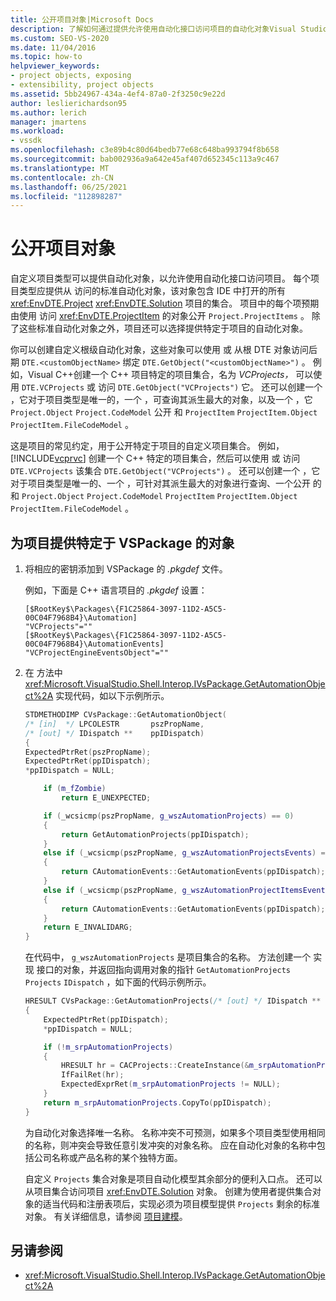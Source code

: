 ```yaml
---
title: 公开项目对象|Microsoft Docs
description: 了解如何通过提供允许使用自动化接口访问项目的自动化对象Visual Studio中公开自定义项目类型的对象。
ms.custom: SEO-VS-2020
ms.date: 11/04/2016
ms.topic: how-to
helpviewer_keywords:
- project objects, exposing
- extensibility, project objects
ms.assetid: 5bb24967-434a-4ef4-87a0-2f3250c9e22d
author: leslierichardson95
ms.author: lerich
manager: jmartens
ms.workload:
- vssdk
ms.openlocfilehash: c3e89b4c80d64bedb77e68c648ba993794f8b658
ms.sourcegitcommit: bab002936a9a642e45af407d652345c113a9c467
ms.translationtype: MT
ms.contentlocale: zh-CN
ms.lasthandoff: 06/25/2021
ms.locfileid: "112898287"
---
```

# <a name="expose-project-objects"></a>公开项目对象

自定义项目类型可以提供自动化对象，以允许使用自动化接口访问项目。 每个项目类型应提供从 访问的标准自动化对象，该对象包含 IDE 中打开的所有 <xref:EnvDTE.Project> <xref:EnvDTE.Solution> 项目的集合。 项目中的每个项预期由使用 访问 <xref:EnvDTE.ProjectItem> 的对象公开 `Project.ProjectItems` 。 除了这些标准自动化对象之外，项目还可以选择提供特定于项目的自动化对象。

你可以创建自定义根级自动化对象，这些对象可以使用 或 从根 DTE 对象访问后期 `DTE.<customObjectName>` 绑定 `DTE.GetObject("<customObjectName>")` 。 例如，Visual C++创建一个 C++ 项目特定的项目集合，名为 *VCProjects，* 可以使用 `DTE.VCProjects` 或 访问 `DTE.GetObject("VCProjects")` 它。 还可以创建一个 ，它对于项目类型是唯一的，一个 ，可查询其派生最大的对象，以及一个 ，它 `Project.Object` `Project.CodeModel` 公开 和 `ProjectItem` `ProjectItem.Object` `ProjectItem.FileCodeModel` 。

这是项目的常见约定，用于公开特定于项目的自定义项目集合。 例如， [!INCLUDE[vcprvc](../../code-quality/includes/vcprvc_md.md)] 创建一个 C++ 特定的项目集合，然后可以使用 或 访问 `DTE.VCProjects` 该集合 `DTE.GetObject("VCProjects")` 。 还可以创建一个 ，它对于项目类型是唯一的、一个 ，可针对其派生最大的对象进行查询、一个公开 的 和 `Project.Object` `Project.CodeModel` `ProjectItem` `ProjectItem.Object` `ProjectItem.FileCodeModel` 。

## <a name="to-contribute-a-vspackage-specific-object-for-a-project"></a>为项目提供特定于 VSPackage 的对象

1. 将相应的密钥添加到 VSPackage 的 *.pkgdef* 文件。

     例如，下面是 C++ 语言项目的 *.pkgdef* 设置：

    ```
    [$RootKey$\Packages\{F1C25864-3097-11D2-A5C5-00C04F7968B4}\Automation]
    "VCProjects"=""
    [$RootKey$\Packages\{F1C25864-3097-11D2-A5C5-00C04F7968B4}\AutomationEvents]
    "VCProjectEngineEventsObject"=""
    ```

2. 在 方法中 <xref:Microsoft.VisualStudio.Shell.Interop.IVsPackage.GetAutomationObject%2A> 实现代码，如以下示例所示。

    ```cpp
    STDMETHODIMP CVsPackage::GetAutomationObject(
    /* [in]  */ LPCOLESTR       pszPropName,
    /* [out] */ IDispatch **    ppIDispatch)
    {
    ExpectedPtrRet(pszPropName);
    ExpectedPtrRet(ppIDispatch);
    *ppIDispatch = NULL;

        if (m_fZombie)
            return E_UNEXPECTED;

        if (_wcsicmp(pszPropName, g_wszAutomationProjects) == 0)
        {
            return GetAutomationProjects(ppIDispatch);
        }
        else if (_wcsicmp(pszPropName, g_wszAutomationProjectsEvents) == 0)
        {
            return CAutomationEvents::GetAutomationEvents(ppIDispatch);
        }
        else if (_wcsicmp(pszPropName, g_wszAutomationProjectItemsEvents) == 0)
        {
            return CAutomationEvents::GetAutomationEvents(ppIDispatch);
        }
        return E_INVALIDARG;
    }
    ```

     在代码中， `g_wszAutomationProjects` 是项目集合的名称。 方法创建一个 实现 接口的对象，并返回指向调用对象的指针 `GetAutomationProjects` `Projects` `IDispatch` ，如下面的代码示例所示。

    ```cpp
    HRESULT CVsPackage::GetAutomationProjects(/* [out] */ IDispatch ** ppIDispatch)
    {
        ExpectedPtrRet(ppIDispatch);
        *ppIDispatch = NULL;

        if (!m_srpAutomationProjects)
        {
            HRESULT hr = CACProjects::CreateInstance(&m_srpAutomationProjects);
            IfFailRet(hr);
            ExpectedExprRet(m_srpAutomationProjects != NULL);
        }
        return m_srpAutomationProjects.CopyTo(ppIDispatch);
    }
    ```

     为自动化对象选择唯一名称。 名称冲突不可预测，如果多个项目类型使用相同的名称，则冲突会导致任意引发冲突的对象名称。 应在自动化对象的名称中包括公司名称或产品名称的某个独特方面。

     自定义 `Projects` 集合对象是项目自动化模型其余部分的便利入口点。 还可以从项目集合访问项目 <xref:EnvDTE.Solution> 对象。 创建为使用者提供集合对象的适当代码和注册表项后，实现必须为项目模型提供 `Projects` 剩余的标准对象。 有关详细信息，请参阅 [项目建模](../../extensibility/internals/project-modeling.md)。

## <a name="see-also"></a>另请参阅

- <xref:Microsoft.VisualStudio.Shell.Interop.IVsPackage.GetAutomationObject%2A>
